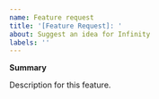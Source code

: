 ```yaml
---
name: Feature request
title: '[Feature Request]: '
about: Suggest an idea for Infinity
labels: ''
---
```


**Summary**

Description for this feature.